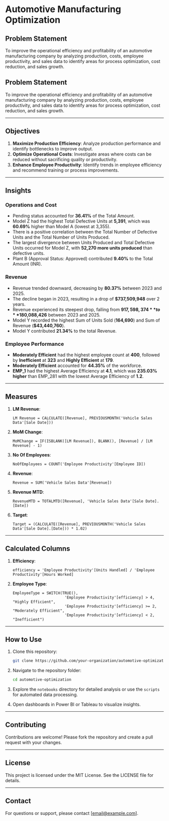 # Automotive Manufacturing Optimization

## Problem Statement
To improve the operational efficiency and profitability of an automotive manufacturing company by analyzing production, costs, employee productivity, and sales data to identify areas for process optimization, cost reduction, and sales growth.

## Problem Statement
To improve the operational efficiency and profitability of an automotive manufacturing company by analyzing production, costs, employee productivity, and sales data to identify areas for process optimization, cost reduction, and sales growth.

---

## Objectives

1. **Maximize Production Efficiency**: Analyze production performance and identify bottlenecks to improve output.
2. **Optimize Operational Costs**: Investigate areas where costs can be reduced without sacrificing quality or productivity.
3. **Enhance Employee Productivity**: Identify trends in employee efficiency and recommend training or process improvements.

---

## Insights

### Operations and Cost
- Pending status accounted for **36.41%** of the Total Amount.
- Model Z had the highest Total Defective Units at **5,391**, which was **60.69%** higher than Model A (lowest at 3,355).
- There is a positive correlation between the Total Number of Defective Units and the Total Number of Units Produced.
- The largest divergence between Units Produced and Total Defective Units occurred for Model Z, with **52,270 more units produced** than defective units.
- Plant B (Approval Status: Approved) contributed **9.40%** to the Total Amount (INR).

### Revenue
- Revenue trended downward, decreasing by **80.37%** between 2023 and 2025.
- The decline began in 2023, resulting in a drop of **$737,509,948** over 2 years.
- Revenue experienced its steepest drop, falling from **$917,598,374** to **$180,088,426** between 2023 and 2025.
- Model Y recorded the highest Sum of Units Sold (**164,690**) and Sum of Revenue (**$43,440,760**).
- Model Y contributed **21.34%** to the total Revenue.

### Employee Performance
- **Moderately Efficient** had the highest employee count at **400**, followed by **Inefficient** at **323** and **Highly Efficient** at **179**.
- **Moderately Efficient** accounted for **44.35%** of the workforce.
- **EMP_1** had the highest Average Efficiency at **4.1**, which was **235.03% higher** than EMP_281 with the lowest Average Efficiency of **1.2**.

---

## Measures

1. **LM Revenue**: 
   ```DAX
   LM Revenue = CALCULATE([Revenue], PREVIOUSMONTH('Vehicle Sales Data'[Sale Date]))
   ```
2. **MoM Change**: 
   ```DAX
   MoMChange = IF(ISBLANK([LM Revenue]), BLANK(), [Revenue] / [LM Revenue] - 1)
   ```
3. **No Of Employees**: 
   ```DAX
   NoOfEmployees = COUNT('Employee Productivity'[Employee ID])
   ```
4. **Revenue**: 
   ```DAX
   Revenue = SUM('Vehicle Sales Data'[Revenue])
   ```
5. **Revenue MTD**: 
   ```DAX
   RevenueMTD = TOTALMTD([Revenue], 'Vehicle Sales Data'[Sale Date].[Date])
   ```
6. **Target**: 
   ```DAX
   Target = (CALCULATE([Revenue], PREVIOUSMONTH('Vehicle Sales Data'[Sale Date].[Date])) * 1.02)
   ```

---

## Calculated Columns

1. **Efficiency**: 
   ```DAX
   efficiency = 'Employee Productivity'[Units Handled] / 'Employee Productivity'[Hours Worked]
   ```
2. **Employee Type**: 
   ```DAX
   EmployeeType = SWITCH(TRUE(),
                          'Employee Productivity'[efficiency] > 4, "Highly Efficient",
                          'Employee Productivity'[efficiency] >= 2, "Moderately Efficient",
                          'Employee Productivity'[efficiency] < 2, "Inefficient")
   ```
---

## How to Use

1. Clone this repository:
   ```bash
   git clone https://github.com/your-organization/automotive-optimization.git
   ```

2. Navigate to the repository folder:
   ```bash
   cd automotive-optimization
   ```

3. Explore the `notebooks` directory for detailed analysis or use the `scripts` for automated data processing.

4. Open dashboards in Power BI or Tableau to visualize insights.

---

## Contributing

Contributions are welcome! Please fork the repository and create a pull request with your changes.

---

## License

This project is licensed under the MIT License. See the LICENSE file for details.

---

## Contact

For questions or support, please contact [email@example.com].
